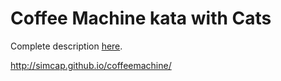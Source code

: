 # Coffee Machine kata with Cats

Complete description [here](https://github.com/mjtordesillas/java-tdd-katas/tree/master/katas-java/coffee-machine).

http://simcap.github.io/coffeemachine/
